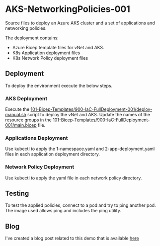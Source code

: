 # AKS-NetworkingPolicies-001
Source files to deploy an Azure AKS cluster and a set of applications and networking policies.

The deployment contains:
* Azure Bicep template files for vNet and AKS.
* K8s Application deployment files
* K8s Network Policy deployment files

## Deployment
To deploy the environment execute the below steps.

### AKS Deployment
Execute the [101-Bicep-Templates/900-IaC-FullDeployment-001/deploy-manual.sh](https://github.com/cpolydorou/K8sSamples/blob/main/131-AKS-NetworkingPolicies-001/101-Bicep-Templates/900-IaC-FullDeployment-001/deploy.sh) script to deploy the vNet and AKS. Update the names of the resource groups in the [101-Bicep-Templates/900-IaC-FullDeployment-001/main.bicep](https://github.com/cpolydorou/K8sSamples/blob/main/131-AKS-NetworkingPolicies-001/101-Bicep-Templates/900-IaC-FullDeployment-001/main.bicep) file.

### Applications Deployment
Use kubectl to apply the 1-namespace.yaml and 2-app-deployment.yaml files in each application deployment directory.

### Network Policy Deployment
Use kubectl to apply the yaml file in each network policy directory.

## Testing
To test the applied policies, connect to a pod and try to ping another pod. The image used allows ping and includes the ping utility.

## Blog
I've created a blog post related to this demo that is available [here](http://blog.cpolydorou.net/2022/06/controlling-network-access-in-aks-using.html)